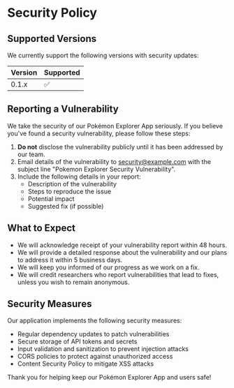 # Security Policy

## Supported Versions

We currently support the following versions with security updates:

| Version | Supported          |
| ------- | ------------------ |
| 0.1.x   | :white_check_mark: |

## Reporting a Vulnerability

We take the security of our Pokémon Explorer App seriously. If you believe you've found a security vulnerability, please follow these steps:

1. **Do not** disclose the vulnerability publicly until it has been addressed by our team.
2. Email details of the vulnerability to [security@example.com](mailto:security@example.com) with the subject line "Pokemon Explorer Security Vulnerability".
3. Include the following details in your report:
   - Description of the vulnerability
   - Steps to reproduce the issue
   - Potential impact
   - Suggested fix (if possible)

## What to Expect

- We will acknowledge receipt of your vulnerability report within 48 hours.
- We will provide a detailed response about the vulnerability and our plans to address it within 5 business days.
- We will keep you informed of our progress as we work on a fix.
- We will credit researchers who report vulnerabilities that lead to fixes, unless you wish to remain anonymous.

## Security Measures

Our application implements the following security measures:

- Regular dependency updates to patch vulnerabilities
- Secure storage of API tokens and secrets
- Input validation and sanitization to prevent injection attacks
- CORS policies to protect against unauthorized access
- Content Security Policy to mitigate XSS attacks

Thank you for helping keep our Pokémon Explorer App and users safe! 